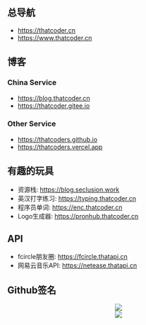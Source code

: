 ## 总导航
- https://thatcoder.cn
- https://www.thatcoder.cn

## 博客
### China Service
- https://blog.thatcoder.cn
- https://thatcoder.gitee.io
### Other Service
- https://thatcoders.github.io
- https://thatcoders.vercel.app

## 有趣的玩具
- 资源栈: https://blog.seclusion.work
- 英汉打字练习: https://typing.thatcoder.cn
- 程序员单词: https://enc.thatcoder.cn
- Logo生成器: https://pronhub.thatcoder.cn

## API
- fcircle朋友圈: https://fcircle.thatapi.cn
- 网易云音乐API: https://netease.thatapi.cn

## Github签名

<div align="center"> <img src="https://github-readme-stats.vercel.app/api?username=ThatCoders&show_icons=true&count_private=true&hide=prs&theme=default_repocard"> </div>

<div align="center"> <img src="https://github-readme-stats.vercel.app/api/top-langs/?username=ThatCoders"> </div>
